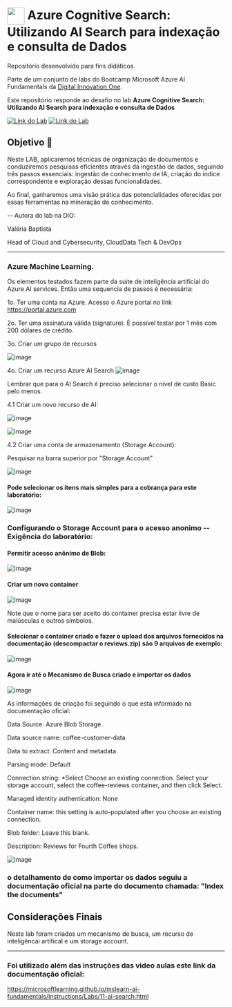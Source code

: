 <h1>
    <a href="https://www.dio.me/">
     <img align="center" width="40px" src="https://hermes.digitalinnovation.one/assets/diome/logo-minimized.png"></a>
    <span> Azure Cognitive Search: Utilizando AI Search para indexação e consulta de Dados </span>
</h1>

Repositório desenvolvido para fins didáticos. 

Parte de um conjunto de labs do Bootcamp Microsoft Azure AI Fundamentals da [Digital Innovation One](https://www.dio.me/).

Este repositório responde ao desafio no lab  **Azure Cognitive Search: Utilizando AI Search para indexação e consulta de Dados** 

[![Link do Lab](https://img.shields.io/badge/▶-000?style=for-the-badge&logo=movie&logoColor=E94D5F)](https://web.dio.me/lab/azure-cognitive-search-utilizando-ai-search-para-indexacao-e-consulta-de-dados/learning/719d6530-4d08-40c7-bb11-9524091868c0) 
[![Link do Lab](https://img.shields.io/badge/Acesse%20o%20Lab%20na%20Plataforma-E94D5F?style=for-the-badge)](https://web.dio.me/lab/azure-cognitive-search-utilizando-ai-search-para-indexacao-e-consulta-de-dados/learning/719d6530-4d08-40c7-bb11-9524091868c0)

## Objetivo 🎯
Neste LAB, aplicaremos técnicas de organização de documentos e conduziremos pesquisas eficientes através da ingestão de dados, seguindo três passos essenciais: ingestão de conhecimento de IA, criação do índice correspondente e exploração dessas funcionalidades. 

Ao final, ganharemos uma visão prática das potencialidades oferecidas por essas ferramentas na mineração de conhecimento.

-- Autora do lab na DIO: 

Valéria Baptista

Head of Cloud and Cybersecurity, CloudData Tech & DevOps

---

### Azure Machine Learning.

Os elementos testados fazem parte da suite de inteligência artificial do Azure AI services. 
Então uma sequencia de passos é necessária:

1o. Ter uma conta na Azure. Acesso o  Azure portal no link https://portal.azure.com

2o. Ter uma assinatura válida (signature). É possível testar por 1 mês com 200 dólares de crédito.

3o. Criar um grupo de recursos

![image](https://github.com/toniacprado/DIO-Trabalhando-com-Machine-Learning-na-Pratica-no-Azure-ML/assets/105946569/2f5b7b4c-d3ee-49d4-9844-b015d6f59c2e)


4o. Criar um recurso Azure AI Search
![image](https://github.com/toniacprado/DIO-Azure-Cognitive-Search-Utilizando-AI-Search-para-indexacao-e-consulta-de-Dados/assets/105946569/95c32312-f10f-421c-b95c-4d32de66f910)

Lembrar que para o AI Search é preciso selecionar o nível de custo Basic pelo menos.

4.1 Criar um novo recurso de AI:

![image](https://github.com/toniacprado/DIO-Azure-Cognitive-Search-Utilizando-AI-Search-para-indexacao-e-consulta-de-Dados/assets/105946569/54459e0a-0a47-4548-89f6-85d2b07e4b90)

![image](https://github.com/toniacprado/DIO-Azure-Cognitive-Search-Utilizando-AI-Search-para-indexacao-e-consulta-de-Dados/assets/105946569/1ed61fbc-cc7d-48f6-8ec3-596e34e2e69c)

4.2 Criar uma conta de armazenamento (Storage Account):

Pesquisar na barra superior por "Storage Account"

![image](https://github.com/toniacprado/DIO-Azure-Cognitive-Search-Utilizando-AI-Search-para-indexacao-e-consulta-de-Dados/assets/105946569/49389192-3381-457e-b384-cebd6a64e5b7)

#### Pode selecionar os itens mais simples para a cobrança para este laboratório:

![image](https://github.com/toniacprado/DIO-Azure-Cognitive-Search-Utilizando-AI-Search-para-indexacao-e-consulta-de-Dados/assets/105946569/a6bc7cdf-0e28-451a-bfbf-dda03718a49b)

### Configurando o Storage Account para o acesso anonimo -- Exigência do laboratório:

#### Permitir acesso anônimo de Blob:

![image](https://github.com/toniacprado/DIO-Azure-Cognitive-Search-Utilizando-AI-Search-para-indexacao-e-consulta-de-Dados/assets/105946569/537dfd97-a24a-4fcb-ab35-afd2308afc73)

#### Criar um novo container

![image](https://github.com/toniacprado/DIO-Azure-Cognitive-Search-Utilizando-AI-Search-para-indexacao-e-consulta-de-Dados/assets/105946569/9d0bc3ae-6741-47b3-a7da-8cf1a4f475b1)

Note que o nome para ser aceito do container precisa estar livre de maiúsculas e outros símbolos.

#### Selecionar o container criado e fazer o upload dos arquivos fornecidos na documentação (descompactar o reviews.zip) são 9 arquivos de exemplo:

![image](https://github.com/toniacprado/DIO-Azure-Cognitive-Search-Utilizando-AI-Search-para-indexacao-e-consulta-de-Dados/assets/105946569/c7706340-0c6e-4802-94f9-5de95208f43c)

#### Agora ir até o Mecanismo de Busca criado e importar os dados

![image](https://github.com/toniacprado/DIO-Azure-Cognitive-Search-Utilizando-AI-Search-para-indexacao-e-consulta-de-Dados/assets/105946569/7f4843ef-25cd-46ea-b9ec-a1e7d8e9a09d)

As informações de criação foi seguindo o que está informado na documentação oficial:

Data Source: Azure Blob Storage

Data source name: coffee-customer-data

Data to extract: Content and metadata

Parsing mode: Default

Connection string: *Select Choose an existing connection. Select your storage account, select the coffee-reviews container, and then click Select.

Managed identity authentication: None

Container name: this setting is auto-populated after you choose an existing connection.

Blob folder: Leave this blank.

Description: Reviews for Fourth Coffee shops.


![image](https://github.com/toniacprado/DIO-Azure-Cognitive-Search-Utilizando-AI-Search-para-indexacao-e-consulta-de-Dados/assets/105946569/b3992f7c-1d72-49b6-92f2-9b033f248bf9)

### o detalhamento de como importar os dados seguiu a documentação oficial na parte do documento chamada: "Index the documents"




## Considerações Finais

Neste lab foram criados um mecanismo de busca, um recurso de inteligêncai artifical e um storage account.

---

### Foi utilizado além das instruções das video aulas este link da documentação oficial: 


https://microsoftlearning.github.io/mslearn-ai-fundamentals/Instructions/Labs/11-ai-search.html


